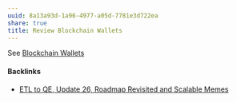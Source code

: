 ```yaml
---
uuid: 8a13a93d-1a96-4977-a05d-7781e3d722ea
share: true
title: Review Blockchain Wallets
---
```

See [Blockchain Wallets](../10944f11-fe2d-4348-9497-ae49a93c4c8e)

#### Backlinks

* [ETL to QE, Update 26, Roadmap Revisited and Scalable Memes](/a6694d76-0b96-4dd7-8f4a-8d213fef86f0)